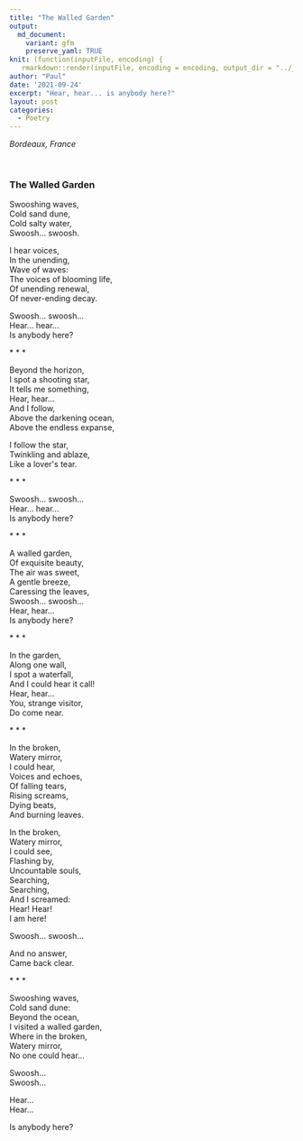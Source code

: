 ```yaml
---
title: "The Walled Garden"
output:
  md_document:
    variant: gfm
    preserve_yaml: TRUE
knit: (function(inputFile, encoding) {
   rmarkdown::render(inputFile, encoding = encoding, output_dir = "../_posts") })
author: "Paul"
date: '2021-09-24'
excerpt: "Hear, hear... is anybody here?"
layout: post
categories:
  - Poetry
---
```


*Bordeaux, France*


&nbsp;

### **The Walled Garden**

Swooshing waves, \
Cold sand dune, \
Cold salty water, \
Swoosh... swoosh.  

I hear voices, \
In the unending, \
Wave of waves: \
The voices of blooming life, \
Of unending renewal, \
Of never-ending decay. 

Swoosh... swoosh... \
Hear... hear... \
Is anybody here? 

\* \* \*

Beyond the horizon, \
I spot a shooting star, \
It tells me something, \
Hear, hear... \
And I follow, \
Above the darkening ocean, \
Above the endless expanse,

I follow the star, \
Twinkling and ablaze, \
Like a lover's tear.

\* \* \* 

Swoosh... swoosh... \
Hear... hear... \
Is anybody here?

\* \* \* 

A walled garden, \
Of exquisite beauty, \
The air was sweet, \
A gentle breeze, \
Caressing the leaves, \
Swoosh... swoosh... \
Hear, hear... \
Is anybody here? 

\* \* \* 

In the garden, \
Along one wall, \
I spot a waterfall, \
And I could hear it call! \
Hear, hear... \
You, strange visitor, \
Do come near. 

\* \* \* 

In the broken, \
Watery mirror, \
I could hear, \
Voices and echoes, \
Of falling tears, \
Rising screams, \
Dying beats, \
And burning leaves. 

In the broken, \
Watery mirror, \
I could see, \
Flashing by, \
Uncountable souls, \
Searching, \
Searching, \
And I screamed: \
Hear! Hear! \
I am here! 

Swoosh... swoosh...

And no answer, \
Came back clear.

\* \* \*

Swooshing waves, \
Cold sand dune: \
Beyond the ocean, \
I visited a walled garden, \
Where in the broken, \
Watery mirror, \
No one could hear...

Swoosh... \
Swoosh...

Hear... \
Hear...

Is anybody here? 